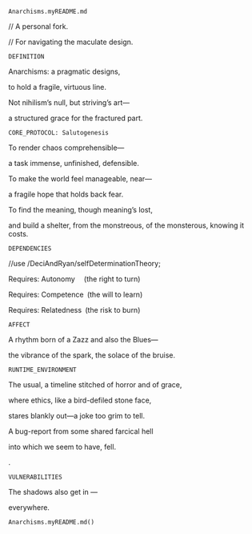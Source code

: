 `Anarchisms.myREADME.md`


// A personal fork.

// For navigating the maculate design.


`DEFINITION`

Anarchisms: a pragmatic designs,

to hold a fragile, virtuous line.

Not nihilism’s null, but striving’s art—

a structured grace for the fractured part.


`CORE_PROTOCOL: Salutogenesis`

To render chaos comprehensible—

a task immense, unfinished, defensible.

To make the world feel manageable, near—

a fragile hope that holds back fear.

To find the meaning, though meaning’s lost,

and build a shelter, from the monstreous, of the monsterous, knowing it costs.


`DEPENDENCIES`

//use /DeciAndRyan/selfDeterminationTheory;

Requires: Autonomy  (the right to turn)

Requires: Competence (the will to learn)

Requires: Relatedness (the risk to burn)


`AFFECT`

A rhythm born of a Zazz and also the Blues—

the vibrance of the spark, the solace of the bruise.


`RUNTIME_ENVIRONMENT`

The usual, a timeline stitched of horror and of grace,

where ethics, like a bird-defiled stone face,

stares blankly out—a joke too grim to tell.

A bug-report from some shared farcical hell

into which we seem to have, fell.


.

`VULNERABILITIES`

The shadows also get in —

everywhere.

`Anarchisms.myREADME.md()`